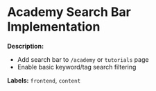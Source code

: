 # Academy Search Bar Implementation
**Description:**
- Add search bar to `/academy` or `tutorials` page
- Enable basic keyword/tag search filtering

**Labels:** `frontend`, `content`
